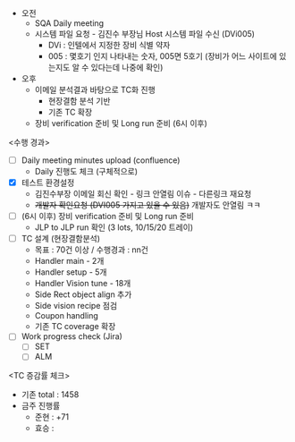 - 오전
	- SQA Daily meeting
	- 시스템 파일 요청 - 김진수 부장님 Host 시스템 파일 수신 (DVi005)
		- DVi : 인텔에서 지정한 장비 식별 약자
		- 005 : 몇호기 인지 나타내는 숫자, 005면 5호기 (장비가 어느 사이트에 있는지도 알 수 있다는데 나중에 확인)
- 오후
	- 이메일 분석결과 바탕으로 TC화 진행
		- 현장결함 분석 기반
		- 기존 TC 확장
	- 장비 verification 준비 및 Long run 준비 (6시 이후)

<수행 경과>
- [ ] Daily meeting minutes upload (confluence)
	- Daily 진행도 체크 (구체적으로)
- [x] 테스트 환경설정
	- 김진수부장 이메일 회신 확인 - 링크 안열림 이슈 - 다른링크 재요청
	- ~~개발자 확인요청 (DVI005 가지고 있을 수 있음)~~ 개발자도 안열림 ㅋㅋ
- [ ]  (6시 이후) 장비 verification 준비 및 Long run 준비
	- JLP to JLP run 확인 (3 lots, 10/15/20 트레이)
- [ ] TC 설계 (현장결함분석)
	- 목표 : 70건 이상 / 수행경과 : nn건
	- Handler main - 2개
	- Handler setup - 5개
	- Handler Vision tune - 18개
	- Side Rect object align 추가
	- Side vision recipe 점검
	- Coupon handling
	- 기존 TC coverage 확장
- [ ] Work progress check (Jira)
	- [ ] SET
	- [ ] ALM

<TC 증감률 체크>
- 기존 total : 1458
- 금주 진행률
	- 준현 : +71
	- 효승 : 